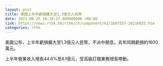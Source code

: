```yaml
---
layout: post
title: 美圖上半年虧損擴大至1.3億元人民幣
date: 2021-08-25 18:18:17.000000000 +08:00
link: https://news.rthk.hk/rthk/ch/component/k2/1607557-20210825.htm
categories: rthk
---
```


美圖公布，上半年虧損擴大至1.3億元人民幣，不派中期息。去年同期虧損約1600萬元。

上半年營業收入增長44.6%至8.1億元，受高級訂閱業務增長帶動。

